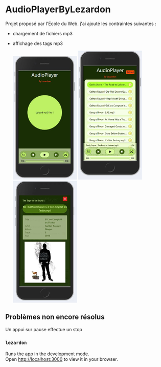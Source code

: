 # AudioPlayerByLezardon

Projet proposé par l'Ecole du Web. j'ai ajouté les contraintes suivantes :

- chargement de fichiers mp3
- affichage des tags mp3

  <img src="./public/images/Accueil.JPG" width="200" />
  <img src="./public/images/Playlist.JPG" width="200" />
  <img src="./public/images/mp3Tag.JPG" width="200" />

## Problèmes non encore résolus

Un appui sur pause effectue un stop

### `lezardon`

Runs the app in the development mode.\
Open [http://localhost:3000](http://localhost:3000) to view it in your browser.
